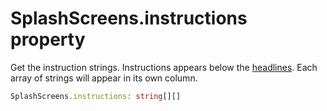 # SplashScreens.instructions property

Get the instruction strings. Instructions appears below the [headlines](RotatingScreens.headlines.md). Each array of strings will appear in its own column.

```typescript
SplashScreens.instructions: string[][]
```
